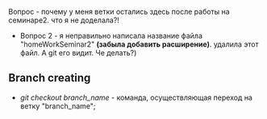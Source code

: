 Вопрос - почему у меня ветки остались здесь после работы на семинаре2. что я не доделала?!

* Вопрос 2 - я неправильно написала название файла "homeWorkSeminar2" **(забыла добавить расширение)**. удалила этот файл. А git его видит. Че делать?)

## Branch creating

* *git checkout branch_name* - команда, осуществляющая переход на ветку "branch_name";